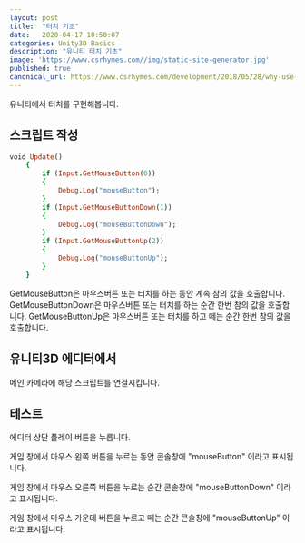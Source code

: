 ```yaml
---
layout: post
title:  "터치 기초"
date:   2020-04-17 10:50:07
categories: Unity3D Basics
description: "유니티 터치 기초"
image: 'https://www.csrhymes.com//img/static-site-generator.jpg'
published: true
canonical_url: https://www.csrhymes.com/development/2018/05/28/why-use-a-static-site-generator.html
---
```


유니티에서 터치를 구현해봅니다.

## 스크립트 작성
```ruby
void Update()
    {
        if (Input.GetMouseButton(0))
        {
            Debug.Log("mouseButton");
        }
        if (Input.GetMouseButtonDown(1))
        {
            Debug.Log("mouseButtonDown");
        }
        if (Input.GetMouseButtonUp(2))
        {
            Debug.Log("mouseButtonUp");
        }
    }
```
GetMouseButton은 마우스버튼 또는 터치를 하는 동안 계속 참의 값을 호출합니다.
GetMouseButtonDown은 마우스버튼 또는 터치를 하는 순간 한번 참의 값을 호출합니다.
GetMouseButtonUp은 마우스버튼 또는 터치를 하고 떼는 순간 한번 참의 값을 호출합니다.

## 유니티3D 에디터에서
메인 카메라에 해당 스크립트를 연결시킵니다.

## 테스트
에디터 상단 플레이 버튼을 누릅니다.

게임 창에서 마우스 왼쪽 버튼을 누르는 동안 콘솔창에 "mouseButton" 이라고 표시됩니다.

게임 창에서 마우스 오른쪽 버튼을 누르는 순간 콘솔창에 "mouseButtonDown" 이라고 표시됩니다.

게임 창에서 마우스 가운데 버튼을 누르고 떼는 순간 콘솔창에 "mouseButtonUp" 이라고 표시됩니다.

